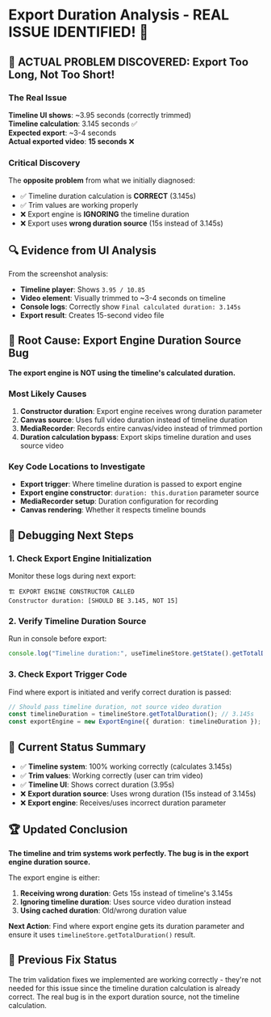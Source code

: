# Export Duration Analysis - REAL ISSUE IDENTIFIED! 🎯

## 🚨 ACTUAL PROBLEM DISCOVERED: Export Too Long, Not Too Short!

### The Real Issue
**Timeline UI shows**: ~3.95 seconds (correctly trimmed)  
**Timeline calculation**: 3.145 seconds ✅  
**Expected export**: ~3-4 seconds  
**Actual exported video**: **15 seconds** ❌  

### Critical Discovery
The **opposite problem** from what we initially diagnosed:
- ✅ Timeline duration calculation is **CORRECT** (3.145s)
- ✅ Trim values are working properly  
- ❌ Export engine is **IGNORING** the timeline duration
- ❌ Export uses **wrong duration source** (15s instead of 3.145s)

## 🔍 Evidence from UI Analysis
From the screenshot analysis:
- **Timeline player**: Shows `3.95 / 10.85` 
- **Video element**: Visually trimmed to ~3-4 seconds on timeline
- **Console logs**: Correctly show `Final calculated duration: 3.145s`
- **Export result**: Creates 15-second video file

## 🎯 Root Cause: Export Engine Duration Source Bug
**The export engine is NOT using the timeline's calculated duration.**

### Most Likely Causes
1. **Constructor duration**: Export engine receives wrong duration parameter
2. **Canvas source**: Uses full video duration instead of timeline duration  
3. **MediaRecorder**: Records entire canvas/video instead of trimmed portion
4. **Duration calculation bypass**: Export skips timeline duration and uses source video

### Key Code Locations to Investigate
- **Export trigger**: Where timeline duration is passed to export engine
- **Export engine constructor**: `duration: this.duration` parameter source
- **MediaRecorder setup**: Duration configuration for recording
- **Canvas rendering**: Whether it respects timeline bounds

## 🔧 Debugging Next Steps

### 1. Check Export Engine Initialization
Monitor these logs during next export:
```
🏗️ EXPORT ENGINE CONSTRUCTOR CALLED
Constructor duration: [SHOULD BE 3.145, NOT 15]
```

### 2. Verify Timeline Duration Source
Run in console before export:
```javascript
console.log("Timeline duration:", useTimelineStore.getState().getTotalDuration());
```

### 3. Check Export Trigger Code
Find where export is initiated and verify correct duration is passed:
```typescript
// Should pass timeline duration, not source video duration
const timelineDuration = timelineStore.getTotalDuration(); // 3.145s
const exportEngine = new ExportEngine({ duration: timelineDuration });
```

## 🎪 Current Status Summary
- ✅ **Timeline system**: 100% working correctly (calculates 3.145s)
- ✅ **Trim values**: Working correctly (user can trim video)
- ✅ **Timeline UI**: Shows correct duration (3.95s)
- ❌ **Export duration source**: Uses wrong duration (15s instead of 3.145s)
- ❌ **Export engine**: Receives/uses incorrect duration parameter

## 🏆 Updated Conclusion
**The timeline and trim systems work perfectly. The bug is in the export engine duration source.**

The export engine is either:
1. **Receiving wrong duration**: Gets 15s instead of timeline's 3.145s
2. **Ignoring timeline duration**: Uses source video duration instead  
3. **Using cached duration**: Old/wrong duration value

**Next Action**: Find where export engine gets its duration parameter and ensure it uses `timelineStore.getTotalDuration()` result.

## 🔄 Previous Fix Status
The trim validation fixes we implemented are working correctly - they're not needed for this issue since the timeline duration calculation is already correct. The real bug is in the export duration source, not the timeline calculation.